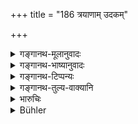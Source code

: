 +++
title = "186 त्रयाणाम् उदकम्"

+++

<details><summary>गङ्गानथ-मूलानुवादः</summary>

To three should water-libation be offered; to three is the cake offered; the fourth is the giver of these offerings; there can be no fifth.—(186)
</details>

<details><summary>गङ्गानथ-भाष्यानुवादः</summary>

**(verses 9.182-201)  
**

(No Bhāṣya available.)
</details>

<details><summary>गङ्गानथ-टिप्पन्यः</summary>

According to Kullūka and Rāghvānanda the verse is meant to indicate the right of the *kṣetraja* and other secondary sons to inherit the estate of grand-father and others dying childless.—According to Nandana it indicates the right of grand-sons and great grand-sons to inherit before brothers and the rest.

This verse is quoted in *Vivādaratnākara* (p. 592);—in *Aparārka* (p. 744), as describing the ‘nearest sapiṇḍas’; the sense being that that sapiṇḍa is the ‘nearest’ who makes water-offerings to the same persons (father, grandfather and great-grandfather); so that the uterine brother would be the ‘nearest’; the son of the uterine brother would he one step removed, as his ‘father’ would be different;—still one further removed would be the brother’s grandson, as his ‘father’ and ‘grandfather’ would both be different; so on with the others.

It is quoted in *Smṛtitattva* II (p. 134), to the effect that the father, the grandfather and the great-grandfather, irrespective of their wives, are the ‘*deities*’ (*i.e*., recipients) of the water and other offerings;—and again on p. 195;—and in *Vyavahāra-Bālambhaṭṭī* (p. 655);—in *Vīramitrodaya* (Vyavahāra 198b);—and by Jīmūtavāhana (*Dāyabhāga*, pp. 157 and 253).
</details>

<details><summary>गङ्गानथ-तुल्य-वाक्यानि</summary>

**(verses 9.186-189)  
**

[\[See Text under
185.\]]

*Mānava-Śrāddhakalpa* (III).—(Same as Manu.)

*Āpastamba* (2.14.2-5).—‘On failure of sons, the nearest *Sapiṇḍa* takes
the property; failing him, the preceptor; failing him the pupil, who may use it for the teacher’s benefit or enjoy it himself; or the daughter may take the property; on the failure of all relations, let the King take the property.’

*Gautama* (28.21).—‘*Sapiṇḍas*, *Sagotras*, those connected by descent
from the same *Ṛṣi*, and the wife shall share the estate of a person dying without male issue (or an Appointed Daughter).’

Do. (28.41, 42).—‘Śrotriyas shall divide the estate of a childless Brāhmaṇa;—the King shall take the property of the other castes.’

*Baudhāyana* (1.11.9-15).—‘The great-grand-father, the grand-father, the
father, one’s own-self, the uterine brothers, the son by a wife of equal caste, the grand-son and the great-grand-son,—these they call
*Sapiṇḍas*; and amongst these, the son and the son’s son (together with
the father) are sharers of an undivided oblation; sharers of divided oblations, they call *Sakulyas*. If no other relations are living, the property of the deceased man descends to his *Sapiṇḍas*; on the failure of *Sapiṇḍas*, the *Sakulyas* inherit; on the failure of these, the preceptor who takes the place of the spiritual father, a pupil or an officiating priest shall take the property; on failure of these, the King, who shall give that property to persons versed in the three Vedas; but the King shall never take the property of the Brāhmaṇa.’

*Vaśiṣṭha* (17.81-84).—‘The *Sapiṇḍas* or the subsidiary sons shall
divide the property of him who has no son of the first six kinds; on failure of them, the preceptor and the pupil shall take the property; on failure of these two, the King inherits; but the King shall never take the property of a Brāhmaṇa.’

*Viṣṇu* (17.10-14).—‘Failing brother’s sons, the property goes to the
relations called *Bandhu*; failing these, to those called *Sakulya*; failing these, to a fellow-student; failing him, to the King, except when it is Brāhmaṇa’s property;—the property of the Brāhmaṇas goes to Brāhmaṇas.’

*Yājñavalkya* (2. 135-130).—‘The wife, daughters, parents, brothers,
brother’s sons, *Sagotṛa, Bandhu*—relations, pupils, fellow-students,—from among these in the absence of the preceding, the succeeding inherits the property of the man who dies without male issue. This is the law for all castes.’ *Nārada* (Aparārka,p. 715).—‘Inthe absence of daughters, the property goes to *Sakulyas* and *Bāndhuvas*, and then to people of the same caste; and failing all these, to the King. In the absence of all relations, the holy Brāhmaṇas learned in the Vedas inherit the property; the property of the Brāhmaṇa shall not be taken by the King; of men of other castes, the property shall be taken by the King.’

*Paiṭhīnasi* (Aparārka, p. 716).—‘The property of the learned Brāhmaṇa
goes to the Assembly, *not to* the King.’
</details>

<details><summary>भारुचिः</summary>

प्रकृतस्य संनिकर्षस्य विभवनार्थो ऽयं श्लोकः ॥ ९.१८६ ॥
</details>

<details><summary>Bühler</summary>

186	To three (ancestors) water must be offered, to three the funeral cake is given, the fourth (descendant is) the giver of these (oblations), the fifth has no connection (with them).
</details>
